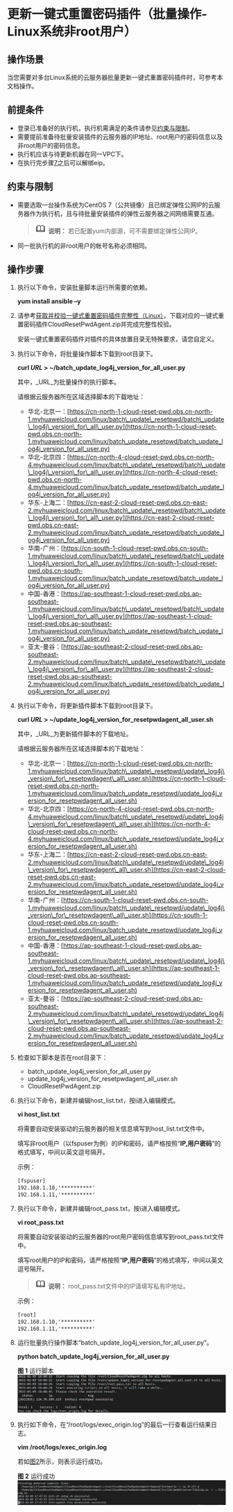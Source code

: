 # 更新一键式重置密码插件（批量操作-Linux系统非root用户）<a name="ecs_03_1010"></a>

## 操作场景<a name="zh-cn_topic_0000001238762193_ecs_03_0187_section18362920155819"></a>

当您需要对多台Linux系统的云服务器批量更新一键式重置密码插件时，可参考本文档操作。

## 前提条件<a name="zh-cn_topic_0000001238762193_section148505353295"></a>

-   登录已准备好的执行机，执行机需满足的条件请参见[约束与限制](#zh-cn_topic_0000001238762193_ecs_03_0187_section19369162055818)。
-   需要提前准备待批量安装插件的云服务器的IP地址、root用户的密码信息以及非root用户的密码信息。
-   执行机应该与待更新机器在同一VPC下。
-   在执行完步骤[7](#zh-cn_topic_0000001238762193_li1740314273362)之后可以解绑eip。

## 约束与限制<a name="zh-cn_topic_0000001238762193_ecs_03_0187_section19369162055818"></a>

-   需要选取一台操作系统为CentOS 7（公共镜像）且已绑定弹性公网IP的云服务器作为执行机，且与待批量安装插件的弹性云服务器之间网络需要互通。

    >![](public_sys-resources/icon-note.gif) **说明：** 
    >若已配置yum内部源，可不需要绑定弹性公网IP。

-   同一批执行机的非root用户的帐号名称必须相同。

## 操作步骤<a name="zh-cn_topic_0000001238762193_ecs_03_0187_section1837542012588"></a>

1.  执行以下命令，安装批量脚本运行所需要的依赖。

    **yum install ansible –y**

2.  请参考[获取并校验一键式重置密码插件完整性（Linux）](获取一键式重置密码插件.md#section15564103103311)，下载对应的一键式重置密码插件CloudResetPwdAgent.zip并完成完整性校验。

    安装一键式重置密码插件对插件的具体放置目录无特殊要求，请您自定义。

3.  执行以下命令，将批量操作脚本下载到root目录下。

    **curl  _URL_  \> \~/batch\_update\_log4j\_version\_for\_all\_user.py**

    其中，_URL_为批量操作的执行脚本。

    请根据云服务器所在区域选择脚本的下载地址：

    -   华北-北京一：[https://cn-north-1-cloud-reset-pwd.obs.cn-north-1.myhuaweicloud.com/linux/batch\_update\_resetpwd/batch\_update\_log4j\_version\_for\_all\_user.py](https://cn-north-1-cloud-reset-pwd.obs.cn-north-1.myhuaweicloud.com/linux/batch_update_resetpwd/batch_update_log4j_version_for_all_user.py)
    -   华北-北京四：[https://cn-north-4-cloud-reset-pwd.obs.cn-north-4.myhuaweicloud.com/linux/batch\_update\_resetpwd/batch\_update\_log4j\_version\_for\_all\_user.py](https://cn-north-4-cloud-reset-pwd.obs.cn-north-4.myhuaweicloud.com/linux/batch_update_resetpwd/batch_update_log4j_version_for_all_user.py)
    -   华东-上海二：[https://cn-east-2-cloud-reset-pwd.obs.cn-east-2.myhuaweicloud.com/linux/batch\_update\_resetpwd/batch\_update\_log4j\_version\_for\_all\_user.py](https://cn-east-2-cloud-reset-pwd.obs.cn-east-2.myhuaweicloud.com/linux/batch_update_resetpwd/batch_update_log4j_version_for_all_user.py)
    -   华南-广州：[https://cn-south-1-cloud-reset-pwd.obs.cn-south-1.myhuaweicloud.com/linux/batch\_update\_resetpwd/batch\_update\_log4j\_version\_for\_all\_user.py](https://cn-south-1-cloud-reset-pwd.obs.cn-south-1.myhuaweicloud.com/linux/batch_update_resetpwd/batch_update_log4j_version_for_all_user.py)
    -   中国-香港：[https://ap-southeast-1-cloud-reset-pwd.obs.ap-southeast-1.myhuaweicloud.com/linux/batch\_update\_resetpwd/batch\_update\_log4j\_version\_for\_all\_user.py](https://ap-southeast-1-cloud-reset-pwd.obs.ap-southeast-1.myhuaweicloud.com/linux/batch_update_resetpwd/batch_update_log4j_version_for_all_user.py)
    -   亚太-曼谷：[https://ap-southeast-2-cloud-reset-pwd.obs.ap-southeast-2.myhuaweicloud.com/linux/batch\_update\_resetpwd/batch\_update\_log4j\_version\_for\_all\_user.py](https://ap-southeast-2-cloud-reset-pwd.obs.ap-southeast-2.myhuaweicloud.com/linux/batch_update_resetpwd/batch_update_log4j_version_for_all_user.py)

4.  执行以下命令，将更新插件脚本下载到root目录下。

    **curl  _URL_  \> \~/update\_log4j\_version\_for\_resetpwdagent\_all\_user.sh**

    其中，_URL_为更新插件脚本的下载地址。

    请根据云服务器所在区域选择脚本的下载地址：

    -   华北-北京一：[https://cn-north-1-cloud-reset-pwd.obs.cn-north-1.myhuaweicloud.com/linux/batch\_update\_resetpwd/update\_log4j\_version\_for\_resetpwdagent\_all\_user.sh](https://cn-north-1-cloud-reset-pwd.obs.cn-north-1.myhuaweicloud.com/linux/batch_update_resetpwd/update_log4j_version_for_resetpwdagent_all_user.sh)
    -   华北-北京四：[https://cn-north-4-cloud-reset-pwd.obs.cn-north-4.myhuaweicloud.com/linux/batch\_update\_resetpwd/update\_log4j\_version\_for\_resetpwdagent\_all\_user.sh](https://cn-north-4-cloud-reset-pwd.obs.cn-north-4.myhuaweicloud.com/linux/batch_update_resetpwd/update_log4j_version_for_resetpwdagent_all_user.sh)
    -   华东-上海二：[https://cn-east-2-cloud-reset-pwd.obs.cn-east-2.myhuaweicloud.com/linux/batch\_update\_resetpwd/update\_log4j\_version\_for\_resetpwdagent\_all\_user.sh](https://cn-east-2-cloud-reset-pwd.obs.cn-east-2.myhuaweicloud.com/linux/batch_update_resetpwd/update_log4j_version_for_resetpwdagent_all_user.sh)
    -   华南-广州：[https://cn-south-1-cloud-reset-pwd.obs.cn-south-1.myhuaweicloud.com/linux/batch\_update\_resetpwd/update\_log4j\_version\_for\_resetpwdagent\_all\_user.sh](https://cn-south-1-cloud-reset-pwd.obs.cn-south-1.myhuaweicloud.com/linux/batch_update_resetpwd/update_log4j_version_for_resetpwdagent_all_user.sh)
    -   中国-香港：[https://ap-southeast-1-cloud-reset-pwd.obs.ap-southeast-1.myhuaweicloud.com/linux/batch\_update\_resetpwd/update\_log4j\_version\_for\_resetpwdagent\_all\_user.sh](https://ap-southeast-1-cloud-reset-pwd.obs.ap-southeast-1.myhuaweicloud.com/linux/batch_update_resetpwd/update_log4j_version_for_resetpwdagent_all_user.sh)
    -   亚太-曼谷：[https://ap-southeast-2-cloud-reset-pwd.obs.ap-southeast-2.myhuaweicloud.com/linux/batch\_update\_resetpwd/update\_log4j\_version\_for\_resetpwdagent\_all\_user.sh](https://ap-southeast-2-cloud-reset-pwd.obs.ap-southeast-2.myhuaweicloud.com/linux/batch_update_resetpwd/update_log4j_version_for_resetpwdagent_all_user.sh)

5.  <a name="zh-cn_topic_0000001238762193_li1740314273362"></a>检查如下脚本是否在root目录下：
    -   batch\_update\_log4j\_version\_for\_all\_user.py
    -   update\_log4j\_version\_for\_resetpwdagent\_all\_user.sh
    -   CloudResetPwdAgent.zip

6.  执行以下命令，新建并编辑host\_list.txt，按i进入编辑模式。

    **vi host\_list.txt**

    将需要自动安装驱动的云服务器的相关信息填写到host\_list.txt文件中。

    填写非root用户（以fspuser为例）的IP和密码，请严格按照“**IP,用户密码**”的格式填写，中间以英文逗号隔开。

    示例：

    ```
    [fspuser]
    192.168.1.10,'**********'
    192.168.1.11,'**********'
    ```

7.  执行以下命令，新建并编辑root\_pass.txt，按i进入编辑模式。

    **vi root\_pass.txt**

    将需要自动安装驱动的云服务器的root用户密码信息填写到root\_pass.txt文件中。

    填写root用户的IP和密码，请严格按照“**IP,用户密码**”的格式填写，中间以英文逗号隔开。

    >![](public_sys-resources/icon-note.gif) **说明：** 
    >root\_pass.txt文件中的IP请填写私有IP地址。

    示例：

    ```
    [root]
    192.168.1.10,'**********'
    192.168.1.11,'**********'
    ```

8.  运行批量执行操作脚本“batch\_update\_log4j\_version\_for\_all\_user.py”。

    **python batch\_update\_log4j\_version\_for\_all\_user.py**

    **图 1**  运行脚本<a name="zh-cn_topic_0000001238762193_fig2583720175813"></a>  
    ![](figures/运行脚本-29.png "运行脚本-29")

9.  执行如下命令，在“/root/logs/exec\_origin.log”的最后一行查看运行结果日志。

    **vim /root/logs/exec\_origin.log**

    若如[图2](#zh-cn_topic_0000001238762193_fig11117142718453)所示，则表示运行成功。

    **图 2**  运行成功<a name="zh-cn_topic_0000001238762193_fig11117142718453"></a>  
    ![](figures/运行成功-30.png "运行成功-30")


